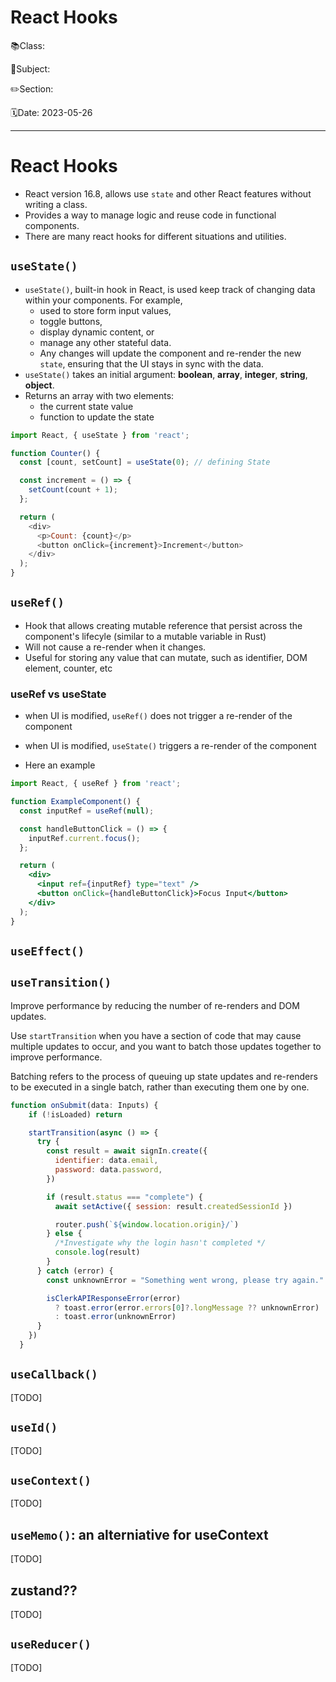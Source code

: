 # React Hooks

📚Class: 

📘Subject: <a href="https://github.com/lamula21/cheat-sheets/blob/main/"></a>

✏️Section: 

🗓️Date: 2023-05-26

---

# React Hooks
- React version 16.8, allows use `state` and other React features without writing a class.
- Provides a way to manage logic and reuse code in functional components.
- There are many react hooks for different situations and utilities.

## `useState()` 
- `useState()`, built-in hook in React, is used keep track of changing data within your components. For example,
	- used to store form input values,
	- toggle buttons, 
	- display dynamic content, or 
	- manage any other stateful data. 
	- Any changes will update the component and re-render the new `state`, ensuring that the UI stays in sync with the data.
- `useState()` takes an initial argument: **boolean**, **array**, **integer**, **string**, **object**.
- Returns an array with two elements: 
	- the current state value 
	- function to update the state

```js
import React, { useState } from 'react';

function Counter() {
  const [count, setCount] = useState(0); // defining State

  const increment = () => {
    setCount(count + 1);
  };

  return (
    <div>
      <p>Count: {count}</p>
      <button onClick={increment}>Increment</button>
    </div>
  );
}
```


## `useRef()` 
- Hook that allows creating mutable reference that persist across the component's lifecyle (similar to a mutable variable in Rust)
- Will not cause a re-render when it changes.
- Useful for storing any value that can mutate, such as identifier, DOM element, counter, etc

### useRef vs useState
- when UI is modified, `useRef()` does not trigger a re-render of the component 
- when UI is modified, `useState()` triggers a re-render of the component

- Here an example
```jsx
import React, { useRef } from 'react';

function ExampleComponent() {
  const inputRef = useRef(null);

  const handleButtonClick = () => {
    inputRef.current.focus();
  };

  return (
    <div>
      <input ref={inputRef} type="text" />
      <button onClick={handleButtonClick}>Focus Input</button>
    </div>
  );
}
```

## `useEffect()`


## `useTransition()`
Improve performance by reducing the number of re-renders and DOM updates.

Use `startTransition` when you have a section of code that may cause multiple updates to occur, and you want to batch those updates together to improve performance. 

Batching refers to the process of queuing up state updates and re-renders to be executed in a single batch, rather than executing them one by one.



```jsx
function onSubmit(data: Inputs) {
    if (!isLoaded) return

    startTransition(async () => {
      try {
        const result = await signIn.create({
          identifier: data.email,
          password: data.password,
        })

        if (result.status === "complete") {
          await setActive({ session: result.createdSessionId })

          router.push(`${window.location.origin}/`)
        } else {
          /*Investigate why the login hasn't completed */
          console.log(result)
        }
      } catch (error) {
        const unknownError = "Something went wrong, please try again."

        isClerkAPIResponseError(error)
          ? toast.error(error.errors[0]?.longMessage ?? unknownError)
          : toast.error(unknownError)
      }
    })
  }

```

## `useCallback()`
[TODO]

## `useId()`
[TODO]
## `useContext()`
[TODO]
## `useMemo()`: an alterniative for useContext
[TODO]
## zustand??
[TODO]
## `useReducer()`
[TODO]
